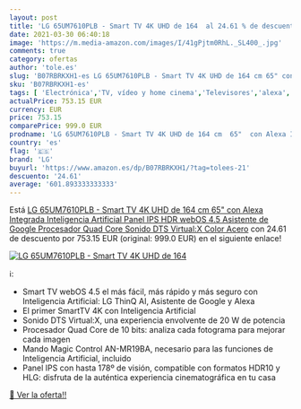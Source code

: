 ```yaml
---
layout: post
title: 'LG 65UM7610PLB - Smart TV 4K UHD de 164  al 24.61 % de descuento'
date: 2021-03-30 06:40:18
image: 'https://m.media-amazon.com/images/I/41gPjtm0RhL._SL400_.jpg'
comments: true
category: ofertas
author: 'tole.es'
slug: 'B07RBRKXH1-es LG 65UM7610PLB - Smart TV 4K UHD de 164 cm 65" con Alexa...'
sku: 'B07RBRKXH1-es'
tags: [ 'Electrónica','TV, vídeo y home cinema','Televisores','alexa','lg', ]
actualPrice: 753.15 EUR
currency: EUR
price: 753.15
comparePrice: 999.0 EUR
prodname: 'LG 65UM7610PLB - Smart TV 4K UHD de 164 cm  65"  con Alexa Integrada  Inteligencia Artificial  Panel IPS  HDR  webOS 4.5  Asistente de Google  Procesador Quad Core  Sonido DTS Virtual:X  Color Acero'
country: 'es'
flag: '🇪🇸'
brand: 'LG'
buyurl: 'https://www.amazon.es/dp/B07RBRKXH1/?tag=tolees-21'
descuento: '24.61'
average: '601.893333333333'
---
```


Está [LG 65UM7610PLB - Smart TV 4K UHD de 164 cm  65"  con Alexa Integrada  Inteligencia Artificial  Panel IPS  HDR  webOS 4.5  Asistente de Google  Procesador Quad Core  Sonido DTS Virtual:X  Color Acero](https://www.amazon.es/dp/B07RBRKXH1/?tag=tolees-21) con 24.61 de descuento por 753.15 EUR (original: 999.0 EUR) en el siguiente enlace!

[![LG 65UM7610PLB - Smart TV 4K UHD de 164 ](https://m.media-amazon.com/images/I/41gPjtm0RhL._SL400_.jpg)](https://www.amazon.es/dp/B07RBRKXH1/?tag=tolees-21)

ℹ️:

- Smart TV webOS 4.5 el más fácil, más rápido y más seguro con Inteligencia Artificial: LG ThinQ AI, Asistente de Google y Alexa
- El primer SmartTV 4K con Inteligencia Artificial
- Sonido DTS Virtual:X, una experiencia envolvente de 20 W de potencia
- Procesador Quad Core de 10 bits: analiza cada fotograma para mejorar cada imagen
- Mando Magic Control AN-MR19BA, necesario para las funciones de Inteligencia Artificial, incluido
- Panel IPS con hasta 178º de visión, compatible con formatos HDR10 y HLG: disfruta de la auténtica experiencia cinematográfica en tu casa

[🛒 Ver la oferta!!](https://www.amazon.es/dp/B07RBRKXH1/?tag=tolees-21)
